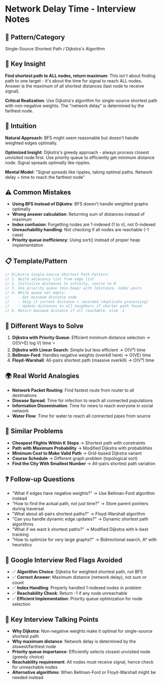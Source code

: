 # Network Delay Time - Interview Notes

## 🔧 Pattern/Category

Single-Source Shortest Path / Dijkstra's Algorithm

## 🔑 Key Insight

**Find shortest path to ALL nodes, return maximum**: This isn't about finding path to one target - it's about the time for signal to reach ALL nodes. Answer is the maximum of all shortest distances (last node to receive signal).

**Critical Realization**: Use Dijkstra's algorithm for single-source shortest path with non-negative weights. The "network delay" is determined by the farthest node.

## 🧠 Intuition

**Natural Approach**: BFS might seem reasonable but doesn't handle weighted edges optimally.

**Optimized Insight**: Dijkstra's greedy approach - always process closest unvisited node first. Use priority queue to efficiently get minimum distance node. Signal spreads optimally like ripples.

**Mental Model**: "Signal spreads like ripples, taking optimal paths. Network delay = time to reach the farthest node"

## ⚠️ Common Mistakes

- **Using BFS instead of Dijkstra**: BFS doesn't handle weighted graphs optimally
- **Wrong answer calculation**: Returning sum of distances instead of maximum
- **Index confusion**: Forgetting nodes are 1-indexed (1 to n), not 0-indexed
- **Unreachability handling**: Not checking if all nodes are reachable (-1 case)
- **Priority queue inefficiency**: Using sort() instead of proper heap implementation

## 📋 Template/Pattern

```javascript
// Dijkstra Single-Source Shortest Path Pattern:
// 1. Build adjacency list from edge list
// 2. Initialize distances to infinity, source to 0
// 3. Use priority queue (min-heap) with [distance, node] pairs
// 4. While queue not empty:
//    - Get minimum distance node
//    - Skip if current distance > recorded (duplicate processing)
//    - Update distances to all neighbors if shorter path found
// 5. Return maximum distance if all reachable, else -1
```

## 🔄 Different Ways to Solve

1. **Dijkstra with Priority Queue**: Efficient minimum distance selection → O((V+E) log V) time ⭐
2. **Dijkstra with Linear Search**: Simple but less efficient → O(V²) time
3. **Bellman-Ford**: Handles negative weights (overkill here) → O(VE) time
4. **Floyd-Warshall**: All-pairs shortest path (massive overkill) → O(V³) time

## 🌍 Real World Analogies

- **Network Packet Routing**: Find fastest route from router to all destinations
- **Disease Spread**: Time for infection to reach all connected populations
- **Information Dissemination**: Time for news to reach everyone in social network
- **Water Flow**: Time for water to reach all connected pipes from source

## 🔗 Similar Problems

- **Cheapest Flights Within K Stops** → Shortest path with constraints
- **Path with Maximum Probability** → Modified Dijkstra with probabilities  
- **Minimum Cost to Make Valid Path** → Grid-based Dijkstra variant
- **Course Schedule** → Different graph problem (topological sort)
- **Find the City With Smallest Number** → All-pairs shortest path variation

## ❓ Follow-up Questions

- "What if edges have negative weights?" → Use Bellman-Ford algorithm instead
- "How to find the actual path, not just time?" → Store parent pointers during traversal
- "What about all-pairs shortest paths?" → Floyd-Warshall algorithm
- "Can you handle dynamic edge updates?" → Dynamic shortest path algorithms
- "What if we want k shortest paths?" → Modified Dijkstra with k-best tracking
- "How to optimize for very large graphs?" → Bidirectional search, A* with heuristics

## 🚨 Google Interview Red Flags Avoided

- ✅ **Algorithm Choice**: Dijkstra for weighted shortest path, not BFS
- ✅ **Correct Answer**: Maximum distance (network delay), not sum or count
- ✅ **Index Handling**: Properly handled 1-indexed nodes in problem
- ✅ **Reachability Check**: Return -1 if any node unreachable
- ✅ **Efficient Implementation**: Priority queue optimization for node selection

## 🎯 Key Interview Talking Points

- **Why Dijkstra**: Non-negative weights make it optimal for single-source shortest path
- **Why maximum distance**: Network delay is determined by the slowest/farthest node
- **Priority queue importance**: Efficiently selects closest unvisited node (greedy choice)
- **Reachability requirement**: All nodes must receive signal, hence check for unreachable nodes
- **Alternative algorithms**: When Bellman-Ford or Floyd-Warshall might be needed instead
